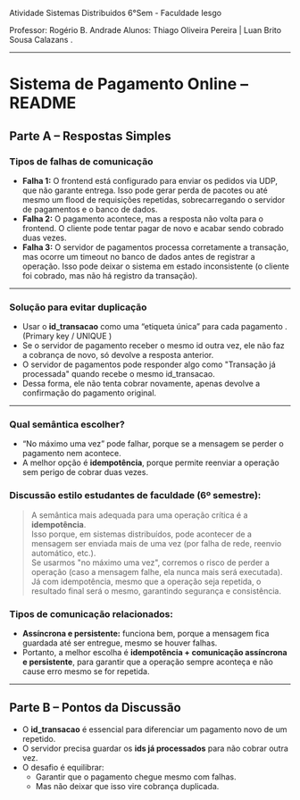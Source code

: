 Atividade Sistemas Distribuidos              6°Sem - Faculdade Iesgo

Professor: Rogério B. Andrade
Alunos: Thiago Oliveira Pereira | Luan Brito Sousa Calazans .

---

# Sistema de Pagamento Online – README

## Parte A – Respostas Simples

### Tipos de falhas de comunicação

- **Falha 1:** O frontend está configurado para enviar os pedidos via UDP, que não garante entrega. Isso pode gerar perda de pacotes ou até mesmo um flood de requisições repetidas, sobrecarregando o servidor de pagamentos e o banco de dados.
- **Falha 2:** O pagamento acontece, mas a resposta não volta para o frontend. O cliente pode tentar pagar de novo e acabar sendo cobrado duas vezes.  
- **Falha 3:** O servidor de pagamentos processa corretamente a transação, mas ocorre um timeout no banco de dados antes de registrar a operação. Isso pode deixar o sistema em estado inconsistente (o cliente foi cobrado, mas não há registro da transação).

--- 

### Solução para evitar duplicação

- Usar o **id_transacao** como uma “etiqueta única” para cada pagamento . (Primary key / UNIQUE )  
- Se o servidor de pagamento receber o mesmo id outra vez, ele não faz a cobrança de novo, só devolve a resposta anterior.  
- O servidor de pagamentos pode responder algo como "Transação já processada" quando recebe o mesmo id_transacao.
- Dessa forma, ele não tenta cobrar novamente, apenas devolve a confirmação do pagamento original.

---

### Qual semântica escolher?

- “No máximo uma vez” pode falhar, porque se a mensagem se perder o pagamento nem acontece.  
- A melhor opção é **idempotência**, porque permite reenviar a operação sem perigo de cobrar duas vezes.  

### **Discussão estilo estudantes de faculdade (6º semestre):**  
> A semântica mais adequada para uma operação crítica é a **idempotência**.  
> Isso porque, em sistemas distribuídos, pode acontecer de a mensagem ser enviada mais de uma vez (por falha de rede, reenvio automático, etc.).  
> Se usarmos "no máximo uma vez", corremos o risco de perder a operação (caso a mensagem falhe, ela nunca mais será executada).  
> Já com idempotência, mesmo que a operação seja repetida, o resultado final será o mesmo, garantindo segurança e consistência.  

### **Tipos de comunicação relacionados:**  
- **Assíncrona e persistente:** funciona bem, porque a mensagem fica guardada até ser entregue, mesmo se houver falhas.  
- Portanto, a melhor escolha é **idempotência + comunicação assíncrona e persistente**, para garantir que a operação sempre aconteça e não cause erro mesmo se for repetida.  

---

## Parte B – Pontos da Discussão

- O **id_transacao** é essencial para diferenciar um pagamento novo de um repetido.  
- O servidor precisa guardar os **ids já processados** para não cobrar outra vez.  
- O desafio é equilibrar:  
  - Garantir que o pagamento chegue mesmo com falhas.  
  - Mas não deixar que isso vire cobrança duplicada.  
